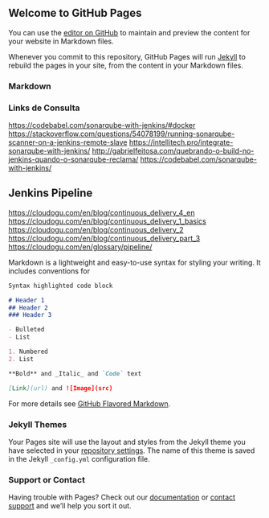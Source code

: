 ## Welcome to GitHub Pages

You can use the [editor on GitHub](https://github.com/dcamppos83/devsecops/edit/master/README.md) to maintain and preview the content for your website in Markdown files.

Whenever you commit to this repository, GitHub Pages will run [Jekyll](https://jekyllrb.com/) to rebuild the pages in your site, from the content in your Markdown files.

### Markdown
### Links de Consulta

https://codebabel.com/sonarqube-with-jenkins/#docker 
https://stackoverflow.com/questions/54078199/running-sonarqube-scanner-on-a-jenkins-remote-slave
https://intellitech.pro/integrate-sonarqube-with-jenkins/ 
http://gabrielfeitosa.com/quebrando-o-build-no-jenkins-quando-o-sonarqube-reclama/
https://codebabel.com/sonarqube-with-jenkins/

Jenkins Pipeline
--------------------

https://cloudogu.com/en/blog/continuous_delivery_4_en 
https://cloudogu.com/en/blog/continuous_delivery_1_basics
https://cloudogu.com/en/blog/continuous_delivery_2
https://cloudogu.com/en/blog/continuous_delivery_part_3
https://cloudogu.com/en/glossary/pipeline/


Markdown is a lightweight and easy-to-use syntax for styling your writing. It includes conventions for

```markdown
Syntax highlighted code block

# Header 1
## Header 2
### Header 3

- Bulleted
- List

1. Numbered
2. List

**Bold** and _Italic_ and `Code` text

[Link](url) and ![Image](src)
```

For more details see [GitHub Flavored Markdown](https://guides.github.com/features/mastering-markdown/).

### Jekyll Themes

Your Pages site will use the layout and styles from the Jekyll theme you have selected in your [repository settings](https://github.com/dcamppos83/devsecops/settings). The name of this theme is saved in the Jekyll `_config.yml` configuration file.

### Support or Contact

Having trouble with Pages? Check out our [documentation](https://help.github.com/categories/github-pages-basics/) or [contact support](https://github.com/contact) and we’ll help you sort it out.
